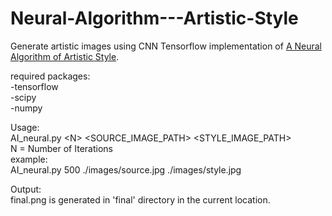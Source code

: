 # Neural-Algorithm---Artistic-Style
Generate artistic images using CNN
Tensorflow implementation of [A Neural Algorithm of Artistic Style](https://arxiv.org/pdf/1508.06576v2.pdf).

required packages:</br>
-tensorflow</br>
-scipy</br>
-numpy</br>

Usage:</br>
 AI_neural.py \<N> \<SOURCE_IMAGE_PATH> \<STYLE_IMAGE_PATH> </br>
		N = Number of Iterations </br>
example:</br>
AI_neural.py 500 ./images/source.jpg ./images/style.jpg</br>


Output:</br>
final.png is generated in 'final' directory in the current location.
